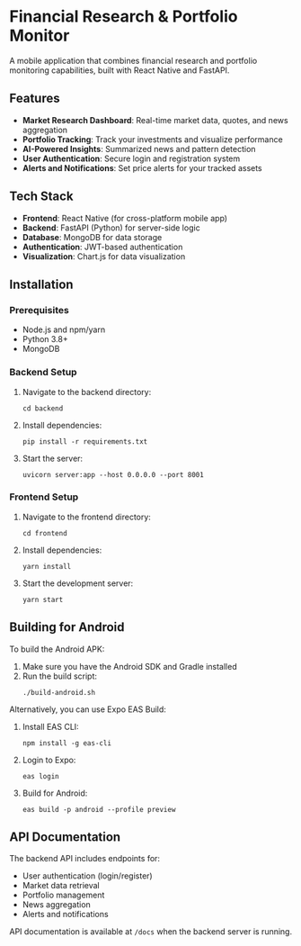 # Financial Research & Portfolio Monitor

A mobile application that combines financial research and portfolio monitoring capabilities, built with React Native and FastAPI.

## Features

- **Market Research Dashboard**: Real-time market data, quotes, and news aggregation
- **Portfolio Tracking**: Track your investments and visualize performance
- **AI-Powered Insights**: Summarized news and pattern detection
- **User Authentication**: Secure login and registration system
- **Alerts and Notifications**: Set price alerts for your tracked assets

## Tech Stack

- **Frontend**: React Native (for cross-platform mobile app)
- **Backend**: FastAPI (Python) for server-side logic
- **Database**: MongoDB for data storage
- **Authentication**: JWT-based authentication
- **Visualization**: Chart.js for data visualization

## Installation

### Prerequisites

- Node.js and npm/yarn
- Python 3.8+
- MongoDB

### Backend Setup

1. Navigate to the backend directory:
   ```
   cd backend
   ```

2. Install dependencies:
   ```
   pip install -r requirements.txt
   ```

3. Start the server:
   ```
   uvicorn server:app --host 0.0.0.0 --port 8001
   ```

### Frontend Setup

1. Navigate to the frontend directory:
   ```
   cd frontend
   ```

2. Install dependencies:
   ```
   yarn install
   ```

3. Start the development server:
   ```
   yarn start
   ```

## Building for Android

To build the Android APK:

1. Make sure you have the Android SDK and Gradle installed
2. Run the build script:
   ```
   ./build-android.sh
   ```

Alternatively, you can use Expo EAS Build:

1. Install EAS CLI:
   ```
   npm install -g eas-cli
   ```

2. Login to Expo:
   ```
   eas login
   ```

3. Build for Android:
   ```
   eas build -p android --profile preview
   ```

## API Documentation

The backend API includes endpoints for:

- User authentication (login/register)
- Market data retrieval
- Portfolio management
- News aggregation
- Alerts and notifications

API documentation is available at `/docs` when the backend server is running.
